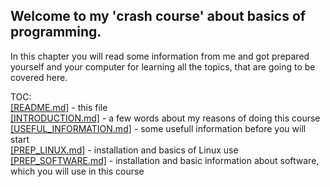 ## Welcome to my 'crash course' about basics of programming.

In this chapter you will read some information from me and got prepared yourself and your 
computer for learning all the topics, that are going to be covered here.

TOC:  
[[README.md]](https://github.com/nazghulgda/Programming-Crash-Course/README.md) - this 
file  
[[INTRODUCTION.md]](https://github.com/nazghulgda/Programming-Crash-Course/INTRODUCTION.md) - a few 
words about my reasons of doing this course  
[[USEFUL_INFORMATION.md]](https://github.com/nazghulgda/Programming-Crash-Course/USEFUL_INFORMATION.md) - some 
usefull information before you will start  
[[PREP_LINUX.md]](https://github.com/nazghulgda/Programming-Crash-Course/PREP_LINUX.md) - installation 
and basics of Linux use  
[[PREP_SOFTWARE.md]](https://github.com/nazghulgda/Programming-Crash-Course/PREP_SOFTWARE.md) - 
installation and basic information about software, which you will use in this course
